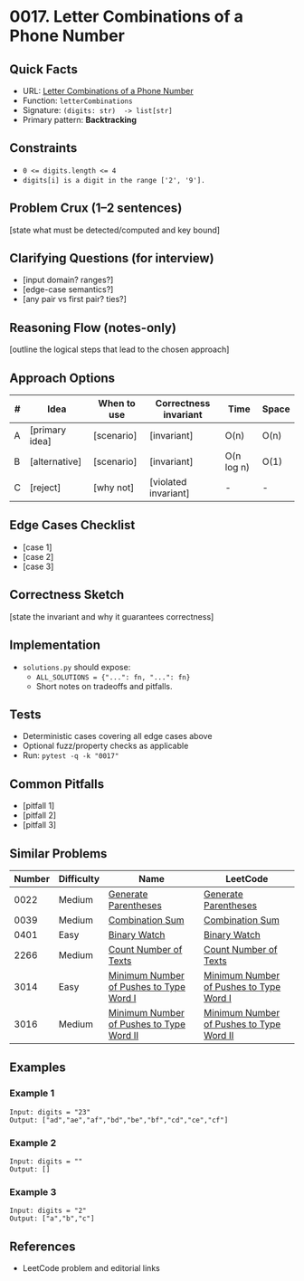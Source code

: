 # 0017. Letter Combinations of a Phone Number

## Quick Facts

- URL:
  [Letter Combinations of a Phone Number](https://leetcode.com/problems/letter-combinations-of-a-phone-number/)
- Function: `letterCombinations`
- Signature: `(digits: str)  -> list[str]`
- Primary pattern: **Backtracking**

## Constraints

- `0 <= digits.length <= 4`
- `digits[i] is a digit in the range ['2', '9'].`

## Problem Crux (1–2 sentences)

[state what must be detected/computed and key bound]

## Clarifying Questions (for interview)

- [input domain? ranges?]
- [edge-case semantics?]
- [any pair vs first pair? ties?]

## Reasoning Flow (notes-only)

[outline the logical steps that lead to the chosen approach]

## Approach Options

| #   | Idea           | When to use | Correctness invariant | Time       | Space |
| --- | -------------- | ----------- | --------------------- | ---------- | ----- |
| A   | [primary idea] | [scenario]  | [invariant]           | O(n)       | O(n)  |
| B   | [alternative]  | [scenario]  | [invariant]           | O(n log n) | O(1)  |
| C   | [reject]       | [why not]   | [violated invariant]  | -          | -     |

## Edge Cases Checklist

- [case 1]
- [case 2]
- [case 3]

## Correctness Sketch

[state the invariant and why it guarantees correctness]

## Implementation

- `solutions.py` should expose:
    - `ALL_SOLUTIONS = {"...": fn, "...": fn}`
    - Short notes on tradeoffs and pitfalls.

## Tests

- Deterministic cases covering all edge cases above
- Optional fuzz/property checks as applicable
- Run: `pytest -q -k "0017"`

## Common Pitfalls

- [pitfall 1]
- [pitfall 2]
- [pitfall 3]

## Similar Problems

| Number | Difficulty | Name                                                                                                   | LeetCode                                                                                                            |
| ------ | ---------- | ------------------------------------------------------------------------------------------------------ | ------------------------------------------------------------------------------------------------------------------- |
| 0022   | Medium     | [Generate Parentheses](../0022-generate-parentheses/readme.md)                                         | [Generate Parentheses](https://leetcode.com/problems/generate-parentheses/)                                         |
| 0039   | Medium     | [Combination Sum](../0039-combination-sum/readme.md)                                                   | [Combination Sum](https://leetcode.com/problems/combination-sum/)                                                   |
| 0401   | Easy       | [Binary Watch](../0401-binary-watch/readme.md)                                                         | [Binary Watch](https://leetcode.com/problems/binary-watch/)                                                         |
| 2266   | Medium     | [Count Number of Texts](../2266-count-number-of-texts/readme.md)                                       | [Count Number of Texts](https://leetcode.com/problems/count-number-of-texts/)                                       |
| 3014   | Easy       | [Minimum Number of Pushes to Type Word I](../3014-minimum-number-of-pushes-to-type-word-i/readme.md)   | [Minimum Number of Pushes to Type Word I](https://leetcode.com/problems/minimum-number-of-pushes-to-type-word-i/)   |
| 3016   | Medium     | [Minimum Number of Pushes to Type Word II](../3016-minimum-number-of-pushes-to-type-word-ii/readme.md) | [Minimum Number of Pushes to Type Word II](https://leetcode.com/problems/minimum-number-of-pushes-to-type-word-ii/) |

## Examples

### Example 1

```text
Input: digits = "23"
Output: ["ad","ae","af","bd","be","bf","cd","ce","cf"]
```

### Example 2

```text
Input: digits = ""
Output: []
```

### Example 3

```text
Input: digits = "2"
Output: ["a","b","c"]
```

## References

- LeetCode problem and editorial links
